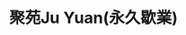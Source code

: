 ---
title: "聚苑Ju Yuan(永久歇業)"
description: "聚苑Ju Yuan(永久歇業)"
layout: shop
keywords:
  - 美食競賽
  - 台灣美食
  - 美食精選
datePublished: "2025-06-30"
dateModified: "2025-07-02"
city: "台北市"
district: "松山區"
address: "台北市松山區民生東路四段131巷21號"
phone: ""
geo: "25.05916525863324, 121.55356238163422"
google_map: "https://maps.app.goo.gl/TKfbW97UXZJruxmW9"
footinder: "https://footinder.com.tw/%E5%8F%B0%E5%8C%97%E5%B8%82%E6%9D%BE%E5%B1%B1%E5%8D%80/48047/"
official: ""
award:
  - name: "500盤"
    year: "2024"
    entries:
      - dishes:
          - "泡椒酸菜水煮老虎斑"

---